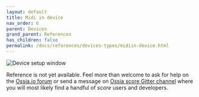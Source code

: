 ```yaml
---
layout: default
title: Midi in device
nav_order: 6
parent: Devices
grand_parent: References
has_children: false
permalink: /docs/references/devices-types/midiin-device.html
---
```


![Device setup window](/score-docs/assets/images/references/devices-types/midiin-device.png "score device setup")

Reference is not yet available. Feel more than welcome to ask for help on the [Ossia.io forum](https://forum.ossia.io) or send a message on [Ossia score Gitter channel](https://gitter.im/OSSIA/score) where you will most likely find a handful of *score* users and developers.